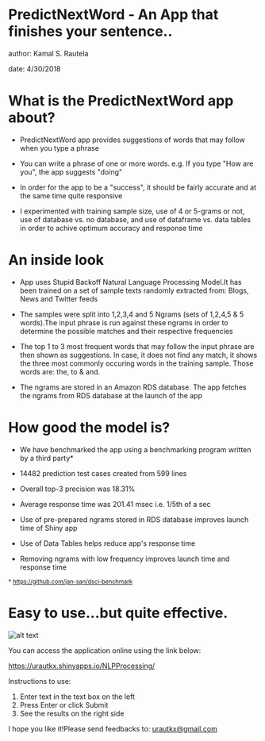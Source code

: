 PredictNextWord - An App that finishes your sentence..
========================================================



author: Kamal S. Rautela

date: 4/30/2018



What is the PredictNextWord app about? 
========================================================
- PredictNextWord app provides suggestions of words that may follow when you type a phrase

- You can write a phrase of one or more words. e.g. If you type "How are you", the app suggests "doing" 
    
- In order for the app to be a "success", it should be fairly accurate and at the same time quite responsive

- I experimented with training sample size, use of 4 or 5-grams or not, use of database vs. no database, and use of dataframe vs. data tables in order to achive optimum accuracy and response time


An inside look 
==============================================================
- App uses Stupid Backoff Natural Language Processing Model.It has been trained on a set of sample texts randomly extracted from: Blogs, News and Twitter feeds

- The samples were split into 1,2,3,4 and 5 Ngrams (sets of 1,2,4,5 & 5 words).The input phrase is run against these ngrams in order to determine the possible matches and their respective frequencies 

- The top 1 to 3 most frequent words that may follow the input phrase are then shown as suggestions. In case, it does not find any match, it shows the three most commonly occuring words in the training sample. Those words are: the, to & and. 

- The ngrams are stored in an Amazon RDS database. The app fetches the ngrams from RDS database at the launch of the app

  
How good the model is? 
========================================================
- We have benchmarked the app using a benchmarking program written by a third party*

- 14482 prediction test cases created from 599 lines 

- Overall top-3 precision was 18.31%

- Average response time was 201.41 msec i.e. 1/5th of a sec

- Use of pre-prepared ngrams stored in RDS database improves launch time of Shiny app

- Use of Data Tables helps reduce app's response time

- Removing ngrams with low frequency improves launch time and response time

<small>* https://github.com/jan-san/dsci-benchmark</small>


Easy to use...but quite effective.  
========================================================
![alt text](ShinyappCapture.png)

You can access the application online using the link below:

https://urautkx.shinyapps.io/NLPProcessing/

Instructions to use:
1. Enter text in the text box on the left
2. Press Enter or click Submit
3. See the results on the right side 

I hope you like it!Please send feedbacks to: urautkx@gmail.com
